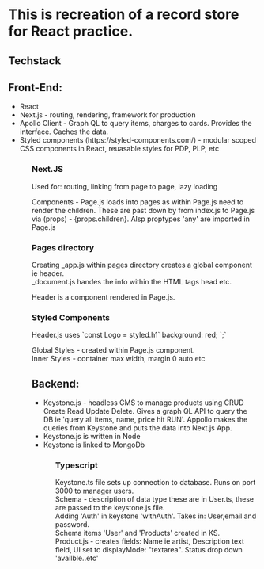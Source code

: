 # This is recreation of a record store for React practice.

## Techstack

## Front-End:

<ul>
<li>React</li>
<li>Next.js - routing, rendering, framework for production</li>
<li>Apollo Client - Graph QL to query items, charges to cards. Provides the interface. Caches the data.</li>
<li>Styled components (https://styled-components.com/) - modular scoped CSS components in React, reuasable styles for PDP, PLP, etc</li>
<ul>

### Next.JS

<p>Used for: routing, linking from page to page, lazy loading </p>

<p>Components - Page.js loads into pages as <Page> </Page> within Page.js need to render the children. These are past down by from index.js to Page.js via (props) -  {props.children}. Alsp proptypes 'any' are imported in Page.js</p>

### Pages directory

<p>
Creating _app.js within pages directory creates a global component ie header.<br>
_document.js handes the info within the HTML tags head etc. 
</p>
<p>
Header is a component rendered in Page.js.
</p>

### Styled Components

<p>
Header.js uses `const Logo = styled.h1`
  background: red;
`;` <br>

Global Styles - created within Page.js component.<br>
Inner Styles - container max width, margin 0 auto etc

</p>

## Backend:

<ul>
<li>Keystone.js - headless CMS to manage products using CRUD  Create Read Update Delete. Gives a graph QL API to query the DB ie 'query all items, name, price hit RUN'. Appollo makes the queries from Keystone and puts the data into Next.js App.</li>
<li>Keystone.js is written in Node</li>
<li>Keystone is linked to MongoDb</li>
<ul>

### Typescript

<p>
Keystone.ts file sets up connection to database. Runs on port 3000 to manager users.<br>
Schema - description of data type these are in User.ts, these are passed to the keystone.js file.<br>
Adding 'Auth' in keystone 'withAuth'. Takes in: User,email and password.<br>
Schema items 'User' and 'Products' created in KS. <br>
Product.js - creates fields: Name ie artist, Description text field, UI set to displayMode: "textarea". Status drop down 'availble..etc'
</p>
